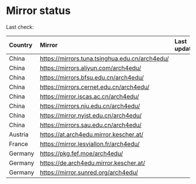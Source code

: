 <script src="./time.js"></script>
# Mirror status
Last check: <script type="text/javascript">localize(1725315593.4614809);</script>

|Country|Mirror|Last update|
|:------|:-----|:----------|
|China|https://mirrors.tuna.tsinghua.edu.cn/arch4edu/|<script type="text/javascript">localize(1725259266);</script>|
|China|https://mirrors.aliyun.com/arch4edu/|<script type="text/javascript">localize(1725259266);</script>|
|China|https://mirrors.bfsu.edu.cn/arch4edu/|<script type="text/javascript">localize(1725259266);</script>|
|China|https://mirrors.cernet.edu.cn/arch4edu/|<script type="text/javascript">localize(1725259266);</script>|
|China|https://mirror.iscas.ac.cn/arch4edu/|<script type="text/javascript">localize(1725259266);</script>|
|China|https://mirrors.nju.edu.cn/arch4edu/|<script type="text/javascript">localize(1725259266);</script>|
|China|https://mirror.nyist.edu.cn/arch4edu/|<script type="text/javascript">localize(1725259266);</script>|
|China|https://mirrors.sau.edu.cn/arch4edu/|<script type="text/javascript">localize(1725259266);</script>|
|Austria|https://at.arch4edu.mirror.kescher.at/|<script type="text/javascript">localize(1725259266);</script>|
|France|https://mirror.lesviallon.fr/arch4edu/|<script type="text/javascript">localize(1725259266);</script>|
|Germany|https://pkg.fef.moe/arch4edu/|<script type="text/javascript">localize(1725259266);</script>|
|Germany|https://de.arch4edu.mirror.kescher.at/|<script type="text/javascript">localize(1725259266);</script>|
|Germany|https://mirror.sunred.org/arch4edu/|<script type="text/javascript">localize(1725259266);</script>|

<script src="./tablefilter/tablefilter.js"></script>
<script src="./table.js"></script>